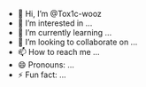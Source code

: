 - 👋 Hi, I’m @Tox1c-wooz
- 👀 I’m interested in ...
- 🌱 I’m currently learning ...
- 💞️ I’m looking to collaborate on ...
- 📫 How to reach me ...
- 😄 Pronouns: ...
- ⚡ Fun fact: ...

<!---
Tox1c-wooz/Tox1c-wooz is a ✨ special ✨ repository because its `README.md` (this file) appears on your GitHub profile.
You can click the Preview link to take a look at your changes.
--->

